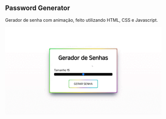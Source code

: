 ## Password Generator
Gerador de senha com animação, feito utilizando HTML, CSS e Javascript.

![alt-text](https://github.com/fhtnicolass/PasswordGenerator/blob/main/gif/gifgerador.gif)